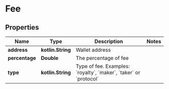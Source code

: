 
# Fee

## Properties
Name | Type | Description | Notes
------------ | ------------- | ------------- | -------------
**address** | **kotlin.String** | Wallet address | 
**percentage** | **Double** | The percentage of fee | 
**type** | **kotlin.String** | Type of fee. Examples: &#x60;royalty&#x60;, &#x60;maker&#x60;, &#x60;taker&#x60; or &#x60;protocol&#x60; | 



